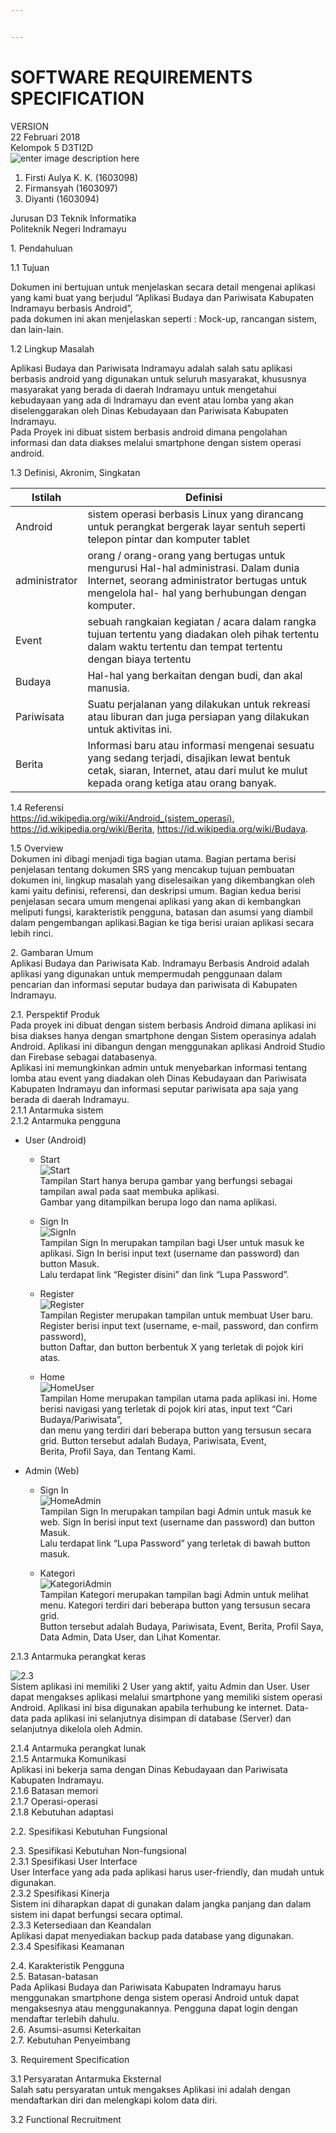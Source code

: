 ```yaml
---


---
```


<h1 id="software-requirements-specification">SOFTWARE REQUIREMENTS SPECIFICATION</h1>
<p>VERSION<br>
22 Februari 2018<br>
Kelompok 5 D3TI2D<br>
<img src="https://lh3.googleusercontent.com/qEHYPVzo0kjd8ikhrCIF4cI_PhR8pmK5vDU14oEp9OPyVT-eA54cVp8C9iyJ8rKDfH8OR1dnT1zv=s200" alt="enter image description here"></p>
<ol>
<li>Firsti Aulya K. K. (1603098)</li>
<li>Firmansyah (1603097)</li>
<li>Diyanti (1603094)</li>
</ol>
<p>Jurusan D3 Teknik Informatika<br>
Politeknik Negeri Indramayu</p>
<p>1. Pendahuluan</p>
<p>1.1 Tujuan</p>
<p>Dokumen ini bertujuan untuk menjelaskan secara detail mengenai aplikasi yang kami buat yang berjudul “Aplikasi Budaya dan Pariwisata Kabupaten Indramayu berbasis Android”,<br>
pada dokumen ini akan menjelaskan seperti : Mock-up, rancangan sistem, dan lain-lain.</p>
<p>1.2 Lingkup Masalah</p>
<p>Aplikasi Budaya dan Pariwisata Indramayu adalah salah satu aplikasi berbasis android yang digunakan untuk seluruh masyarakat, khususnya masyarakat yang berada di daerah Indramayu untuk mengetahui kebudayaan yang ada di Indramayu dan event atau lomba yang akan diselenggarakan oleh Dinas Kebudayaan dan Pariwisata Kabupaten Indramayu.<br>
Pada Proyek ini dibuat sistem berbasis android dimana pengolahan informasi dan data diakses melalui smartphone dengan sistem operasi android.</p>
<p>1.3 Definisi, Akronim, Singkatan</p>

<table>
<thead>
<tr>
<th>Istilah</th>
<th>Definisi</th>
</tr>
</thead>
<tbody>
<tr>
<td>Android</td>
<td>sistem operasi berbasis Linux yang dirancang untuk perangkat bergerak layar sentuh seperti telepon pintar dan komputer tablet</td>
</tr>
<tr>
<td>administrator</td>
<td>orang / orang-orang yang bertugas untuk mengurusi Hal-hal administrasi. Dalam dunia Internet, seorang administrator bertugas untuk mengelola hal- hal yang berhubungan dengan komputer.</td>
</tr>
<tr>
<td>Event</td>
<td>sebuah rangkaian kegiatan / acara dalam rangka tujuan tertentu yang diadakan oleh pihak tertentu dalam waktu tertentu dan tempat tertentu dengan biaya tertentu</td>
</tr>
<tr>
<td>Budaya</td>
<td>Hal-hal yang berkaitan dengan budi, dan akal manusia.</td>
</tr>
<tr>
<td>Pariwisata</td>
<td>Suatu perjalanan yang dilakukan untuk rekreasi atau liburan dan juga persiapan yang dilakukan untuk aktivitas ini.</td>
</tr>
<tr>
<td>Berita</td>
<td>Informasi baru atau informasi mengenai sesuatu yang sedang terjadi, disajikan lewat bentuk cetak, siaran, Internet, atau dari mulut ke mulut kepada orang ketiga atau orang banyak.</td>
</tr>
</tbody>
</table><p>1.4 Referensi<br>
<a href="https://id.wikipedia.org/wiki/Android_(sistem_operasi)">https://id.wikipedia.org/wiki/Android_(sistem_operasi)</a>, <a href="https://id.wikipedia.org/wiki/Berita">https://id.wikipedia.org/wiki/Berita</a>, <a href="https://id.wikipedia.org/wiki/Budaya">https://id.wikipedia.org/wiki/Budaya</a>.</p>
<p>1.5 Overview<br>
Dokumen ini dibagi menjadi tiga bagian utama. Bagian pertama berisi penjelasan tentang dokumen SRS yang mencakup tujuan pembuatan dokumen ini, lingkup masalah yang diselesaikan yang dikembangkan oleh kami yaitu definisi, referensi, dan deskripsi umum. Bagian kedua berisi penjelasan secara umum mengenai aplikasi yang akan di kembangkan meliputi fungsi, karakteristik pengguna, batasan dan asumsi yang diambil dalam pengembangan aplikasi.Bagian ke tiga berisi uraian aplikasi secara lebih rinci.</p>
<p>2. Gambaran Umum<br>
Aplikasi Budaya dan Pariwisata Kab. Indramayu Berbasis Android adalah aplikasi yang digunakan untuk mempermudah penggunaan dalam pencarian dan informasi seputar budaya dan pariwisata di Kabupaten Indramayu.</p>
<p>2.1. Perspektif Produk<br>
Pada proyek ini dibuat dengan sistem berbasis Android dimana aplikasi ini bisa diakses hanya dengan smartphone dengan Sistem operasinya adalah Android. Aplikasi ini dibangun dengan menggunakan aplikasi Android Studio dan Firebase sebagai databasenya.<br>
Aplikasi ini memungkinkan admin untuk menyebarkan informasi tentang lomba atau event yang diadakan oleh Dinas Kebudayaan dan Pariwisata Kabupaten Indramayu dan informasi seputar pariwisata apa saja yang berada di daerah Indramayu.<br>
2.1.1 Antarmuka sistem<br>
2.1.2 Antarmuka pengguna</p>
<ul>
<li>
<p>User (Android)</p>
<ul>
<li>
<p>Start<br>
<img src="https://lh3.googleusercontent.com/HAA09bkpYRhpoUKShgOB0Evi84PyQ-h0aWChqPBP2wN7us7MhDjDTzAqD0rd0pAoPX5IVyf-q8I=s200" alt="Start"><br>
Tampilan Start hanya berupa gambar yang berfungsi sebagai tampilan awal pada saat membuka aplikasi.<br>
Gambar yang ditampilkan berupa logo dan nama aplikasi.</p>
</li>
<li>
<p>Sign In<br>
<img src="https://lh3.googleusercontent.com/rpqP6jtwvm97wTBkkYBHty64W69Va2eQ4LONtGwQiuS-lMgxPnKakehUQgILa3kwQqx3y-z4SA4=s200" alt="SignIn" title="SignIn"><br>
Tampilan Sign In merupakan tampilan bagi User untuk masuk ke aplikasi. Sign In berisi input text (username dan password) dan button Masuk.<br>
Lalu terdapat link “Register disini” dan link “Lupa Password”.</p>
</li>
<li>
<p>Register<br>
<img src="https://lh3.googleusercontent.com/bfHffQ6CzGj72jtXyT_DawTfsENzn8y2iobnkn1apRT5uyroX05DXOnkVQpLLQCAcMJgJ_n-WGM=s200" alt="Register"><br>
Tampilan Register merupakan tampilan untuk membuat User baru. Register berisi input text (username, e-mail, password, dan confirm password),<br>
button Daftar, dan button berbentuk X yang terletak di pojok kiri atas.</p>
</li>
<li>
<p>Home<br>
<img src="https://lh3.googleusercontent.com/NwRFvTpGCi-5vlKvLpax2t3st6C9BFY8UmiQeo0pENDvJmZjwuJ99ng-9wwdkAszisvgz_EPg9E=s200" alt="HomeUser"><br>
Tampilan Home merupakan tampilan utama pada aplikasi ini. Home berisi navigasi yang terletak di pojok kiri atas, input text “Cari Budaya/Pariwisata”,<br>
dan menu yang terdiri dari beberapa button yang tersusun secara grid. Button tersebut adalah Budaya, Pariwisata, Event,<br>
Berita, Profil Saya, dan Tentang Kami.</p>
</li>
</ul>
</li>
<li>
<p>Admin (Web)</p>
<ul>
<li>
<p>Sign In<br>
<img src="https://lh3.googleusercontent.com/d9TdPqt4UcURXiaXZKX8mClUUkcG4YmTHKNrrKHQ-u8-yP_15HD9av5ztIw--DzLDxYKwiYUn1w=s300" alt="HomeAdmin"><br>
Tampilan Sign In merupakan tampilan bagi Admin untuk masuk ke web. Sign In berisi input text (username dan password) dan button Masuk.<br>
Lalu terdapat link “Lupa Password” yang terletak di bawah button masuk.</p>
</li>
<li>
<p>Kategori<br>
<img src="https://lh3.googleusercontent.com/h5s6GlIMPaKigo69-pO4TvHAfERMPhrkyfhuHAjPDD9j_n6mjkNeV88KNavWoVcos2x8Qg4ixXA=s300" alt="KategoriAdmin"><br>
Tampilan Kategori merupakan tampilan bagi Admin untuk melihat menu. Kategori terdiri dari beberapa button yang tersusun secara grid.<br>
Button tersebut adalah Budaya, Pariwisata, Event, Berita, Profil Saya, Data Admin, Data User, dan Lihat Komentar.</p>
</li>
</ul>
</li>
</ul>
<p>2.1.3 Antarmuka perangkat keras</p>
<p><img src="https://lh3.googleusercontent.com/X0547VB1z0t-vmZLOnlvdFPOPRxi0gGhFNuIcLjDgQCUg8taYVmNEcdEvKxQey7bWaY6_co0WVQ=s300" alt="2.3"><br>
Sistem aplikasi ini memiliki 2 User yang aktif, yaitu Admin dan User. User dapat mengakses aplikasi melalui smartphone yang memiliki sistem operasi Android. Aplikasi ini bisa digunakan apabila terhubung ke internet. Data-data pada aplikasi ini selanjutnya disimpan di database (Server) dan selanjutnya dikelola oleh Admin.</p>
<p>2.1.4 Antarmuka perangkat lunak<br>
2.1.5 Antarmuka Komunikasi<br>
Aplikasi ini bekerja sama dengan Dinas Kebudayaan dan Pariwisata Kabupaten Indramayu.<br>
2.1.6 Batasan memori<br>
2.1.7 Operasi-operasi<br>
2.1.8 Kebutuhan adaptasi</p>
<p>2.2. Spesifikasi Kebutuhan Fungsional</p>
<p>2.3. Spesifikasi Kebutuhan Non-fungsional<br>
2.3.1 Spesifikasi User Interface<br>
User Interface yang ada pada aplikasi harus user-friendly, dan mudah untuk digunakan.<br>
2.3.2 Spesifikasi Kinerja<br>
Sistem ini diharapkan dapat di gunakan dalam jangka panjang dan dalam sistem ini dapat berfungsi secara optimal.<br>
2.3.3 Ketersediaan dan Keandalan<br>
Aplikasi dapat menyediakan backup pada database yang digunakan.<br>
2.3.4 Spesifikasi Keamanan</p>
<p>2.4. Karakteristik Pengguna<br>
2.5. Batasan-batasan<br>
Pada Aplikasi Budaya dan Pariwisata Kabupaten Indramayu harus menggunakan smartphone denga sistem operasi Android untuk dapat mengaksesnya atau menggunakannya. Pengguna dapat login dengan mendaftar terlebih dahulu.<br>
2.6. Asumsi-asumsi Keterkaitan<br>
2.7. Kebutuhan Penyeimbang</p>
<p>3. Requirement Specification</p>
<p>3.1 Persyaratan Antarmuka Eksternal<br>
Salah satu persyaratan untuk mengakses Aplikasi ini adalah dengan mendaftarkan diri dan melengkapi kolom data diri.</p>
<p>3.2 Functional Recruitment</p>

